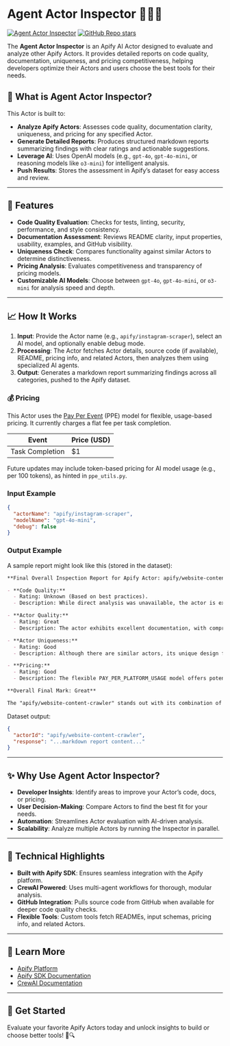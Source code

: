 # Agent Actor Inspector 🕵️‍♂️✨

[![Agent Actor Inspector](https://apify.com/actor-badge?actor=jakub.kopecky/agent-actor-inspector)](https://apify.com/jakub.kopecky/agent-actor-inspector)
[![GitHub Repo stars](https://img.shields.io/github/stars/apify/agent-actor-inspector)](https://github.com/apify/agent-actor-inspector/stargazers)

The **Agent Actor Inspector** is an Apify AI Actor designed to evaluate and analyze other Apify Actors. It provides detailed reports on code quality, documentation, uniqueness, and pricing competitiveness, helping developers optimize their Actors and users choose the best tools for their needs.

## 🌟 What is Agent Actor Inspector?

This Actor is built to:

- **Analyze Apify Actors**: Assesses code quality, documentation clarity, uniqueness, and pricing for any specified Actor.
- **Generate Detailed Reports**: Produces structured markdown reports summarizing findings with clear ratings and actionable suggestions.
- **Leverage AI**: Uses OpenAI models (e.g., `gpt-4o`, `gpt-4o-mini`, or reasoning models like `o3-mini`) for intelligent analysis.
- **Push Results**: Stores the assessment in Apify’s dataset for easy access and review.

---

## 🎯 Features

- **Code Quality Evaluation**: Checks for tests, linting, security, performance, and style consistency.
- **Documentation Assessment**: Reviews README clarity, input properties, usability, examples, and GitHub visibility.
- **Uniqueness Check**: Compares functionality against similar Actors to determine distinctiveness.
- **Pricing Analysis**: Evaluates competitiveness and transparency of pricing models.
- **Customizable AI Models**: Choose between `gpt-4o`, `gpt-4o-mini`, or `o3-mini` for analysis speed and depth.

---

## 📈 How It Works

1. **Input**: Provide the Actor name (e.g., `apify/instagram-scraper`), select an AI model, and optionally enable debug mode.
2. **Processing**: The Actor fetches Actor details, source code (if available), README, pricing info, and related Actors, then analyzes them using specialized AI agents.
3. **Output**: Generates a markdown report summarizing findings across all categories, pushed to the Apify dataset.

### 💰 Pricing

This Actor uses the [Pay Per Event](https://docs.apify.com/sdk/js/docs/next/guides/pay-per-event) (PPE) model for flexible, usage-based pricing. It currently charges a flat fee per task completion.

| Event                  | Price (USD) |
|------------------------|-------------|
| Task Completion        | $1          |

Future updates may include token-based pricing for AI model usage (e.g., per 100 tokens), as hinted in `ppe_utils.py`.

### Input Example

```json
{
  "actorName": "apify/instagram-scraper",
  "modelName": "gpt-4o-mini",
  "debug": false
}
```

### Output Example

A sample report might look like this (stored in the dataset):

```markdown
**Final Overall Inspection Report for Apify Actor: apify/website-content-crawler**

- **Code Quality:**
  - Rating: Unknown (Based on best practices).
  - Description: While direct analysis was unavailable, the actor is expected to follow best practices, ensuring organized, efficient, and secure code.

- **Actor Quality:**
  - Rating: Great
  - Description: The actor exhibits excellent documentation, with comprehensive guidance, use case examples, detailed input properties, and a user-friendly design that aligns with best practices.

- **Actor Uniqueness:**
  - Rating: Good
  - Description: Although there are similar actors, its unique design for LLM integration and enhanced HTML processing options provide it with a distinct niche.

- **Pricing:**
  - Rating: Good
  - Description: The flexible PAY_PER_PLATFORM_USAGE model offers potential cost-effectiveness, particularly for large-scale operations, compared to fixed models.

**Overall Final Mark: Great**

The "apify/website-content-crawler" stands out with its combination of quality documentation, unique features tailored for modern AI applications, and competitive pricing strategy, earning it a "Great" overall assessment. While information on code quality couldn't be directly assessed, the actor's thought-out documentation and broad feature set suggest adherence to high standards.
```

Dataset output:
```json
{
  "actorId": "apify/website-content-crawler",
  "response": "...markdown report content..."
}
```

---

## ✨ Why Use Agent Actor Inspector?

- **Developer Insights**: Identify areas to improve your Actor’s code, docs, or pricing.
- **User Decision-Making**: Compare Actors to find the best fit for your needs.
- **Automation**: Streamlines Actor evaluation with AI-driven analysis.
- **Scalability**: Analyze multiple Actors by running the Inspector in parallel.

---

## 🔧 Technical Highlights

- **Built with Apify SDK**: Ensures seamless integration with the Apify platform.
- **CrewAI Powered**: Uses multi-agent workflows for thorough, modular analysis.
- **GitHub Integration**: Pulls source code from GitHub when available for deeper code quality checks.
- **Flexible Tools**: Custom tools fetch READMEs, input schemas, pricing info, and related Actors.

---

## 📖 Learn More

- [Apify Platform](https://apify.com)
- [Apify SDK Documentation](https://docs.apify.com/sdk/python)
- [CrewAI Documentation](https://docs.crewai.com)

---

## 🚀 Get Started

Evaluate your favorite Apify Actors today and unlock insights to build or choose better tools! 🤖🔍

